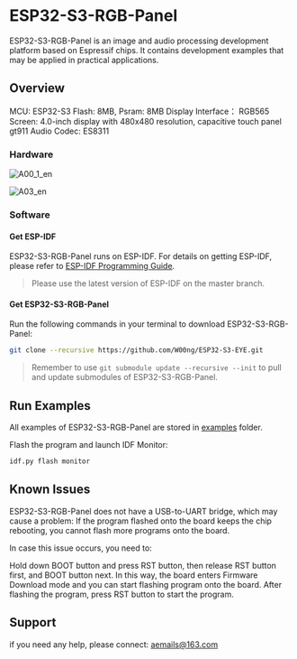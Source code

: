 # ESP32-S3-RGB-Panel

ESP32-S3-RGB-Panel is an image and audio processing development platform based on Espressif chips. It contains development examples that may be applied in practical applications.

## Overview

MCU: ESP32-S3
Flash: 8MB, Psram: 8MB
Display Interface： RGB565
Screen: 4.0-inch display with 480x480 resolution, capacitive touch panel gt911
Audio Codec: ES8311

### Hardware

![A00_1_en](https://user-images.githubusercontent.com/10337553/167306077-89350092-68f7-49cc-92f7-0d604405ac6f.png)

![A03_en](https://user-images.githubusercontent.com/10337553/167306096-f9c11c90-ed91-4f0f-b2c4-19f42dc6e1b9.png)

### Software

#### Get ESP-IDF

ESP32-S3-RGB-Panel runs on ESP-IDF. For details on getting ESP-IDF, please refer to [ESP-IDF Programming Guide](https://idf.espressif.com/).

> Please use the latest version of ESP-IDF on the master branch.

#### Get ESP32-S3-RGB-Panel

Run the following commands in your terminal to download ESP32-S3-RGB-Panel:

```bash
git clone --recursive https://github.com/W00ng/ESP32-S3-EYE.git
```

> Remember to use ``git submodule update --recursive --init`` to pull and update submodules of ESP32-S3-RGB-Panel.

## Run Examples

All examples of ESP32-S3-RGB-Panel are stored in [examples](./examples) folder. 

Flash the program and launch IDF Monitor:

```bash
idf.py flash monitor
```

## Known Issues

ESP32-S3-RGB-Panel does not have a USB-to-UART bridge, which may cause a problem: If the program flashed onto the board keeps the chip rebooting, you cannot flash more programs onto the board.

In case this issue occurs, you need to:

Hold down BOOT button and press RST button, then release RST button first, and BOOT button next. In this way, the board enters Firmware Download mode and you can start flashing program onto the board.
After flashing the program, press RST button to start the program.

## Support

if you need any help, please connect: aemails@163.com
